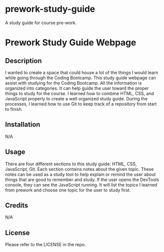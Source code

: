 # prework-study-guide
A study guide for course pre-work.

# Prework Study Guide Webpage

## Description

I wanted to create a space that could house a lot of the things I would learn while going through the Coding Bootcamp. This study guide webpage can assist with studying for the Coding Bootcamp. All the information is organized into categories. It can help guide the user toward the proper things to study for the course. I learned how to combine HTML, CSS, and JavaScript properly to create a well organized study guide. During the processes, I learned how to use Git to keep track of a repository from start to finish.

## Installation

N/A

## Usage

There are four different sections to this study guide: HTML, CSS, JavaScript, Git. Each section contains notes about the given topic. These notes can be used as a study tool to help explain or remind the user about things that are good to remember and study. If the user opens the DevTools console, they can see the JavaScript running. It will list the topics I learned from prework and choose one topic for the user to study first.

## Credits

N/A

## License

Please refer to the LICENSE in the repo. 